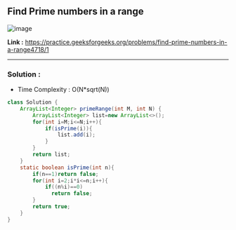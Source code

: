 ## Find Prime numbers in a range

![image](https://user-images.githubusercontent.com/23376002/224523389-0d6def57-1fa7-4a6c-9e07-65638ac0dfa8.png)

**Link :** https://practice.geeksforgeeks.org/problems/find-prime-numbers-in-a-range4718/1

-------------------------------------------------------------------------------------------------------------------------------------------------------


### Solution : 

- Time Complexity : O(N*sqrt(N))


```java
class Solution {
    ArrayList<Integer> primeRange(int M, int N) {
        ArrayList<Integer> list=new ArrayList<>();
        for(int i=M;i<=N;i++){
            if(isPrime(i)){
                list.add(i);
            }
        }
        return list;
    }
    static boolean isPrime(int n){
        if(n==1)return false;
        for(int i=2;i*i<=n;i++){
            if((n%i)==0)
              return false;
        }
        return true;
    }
}

```


